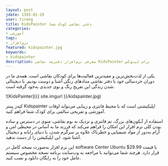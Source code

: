 ```yaml
---
layout: post
jdate: 1393-01-29
user: tireng
title: KidsPainter دفتر نقاشی کودک شما
categories:
- آموزشی
tags:
- نرم‌افزار
featured: kidspainter.jpg
keywords:
- kidspainter
description: معرفی نرم‌افزار دفترچه نفاشی KidsPainter برای لینوکس
---
```


یکی از لذت‌بخش‌ترین و مفیدترین فعالیت‌ها برای کودکان نقاشی است. همه‌ی ما در دوران خردسالی خود با دفتر نقاشی مدادهای رنگی آشنا و دوست بودیم. با دیجیتالی شدن زندگی این تفریح رنگ و بوی جدیدی به‌خود گرفته است.

![KidsPainter]({{ site.imgurl }}/kidspainter.jpg)

کیدز پینتر Kidspainter اپلیکیشنی است که با محیط فانتزی و زیبایی می‌تواند اوقات آموزشی و تفریحی سالمی برای کودک شما فراهم کنید.

استفاده از آیکون‌های بزرگ، تم فانتزی و نزدیک به بوم نقاشی، منوی در دسترس و ساده بودن کلی نرم افزار این امکان را فراهم می‌کند که فرزند ما به آسانی در محیطی امن و آرام به‌دور از مواد شیمیایی و خطرناک علاوه بر سرگرم شدن، با دنیای رایانه و دیجیتال آشنا شود. این اپلیکیشن را از دست ندهید.

این نرم افزار به‌صورت نسخه کامل در software Center Ubuntu با قیمت 29.99$ قرار دارد. هرچند شما می‌توانید با مراجعه به وب‌سایت برنامه نسخه مخصوص سیستم عامل خود را به رایگان دانلود و نصب کنید.